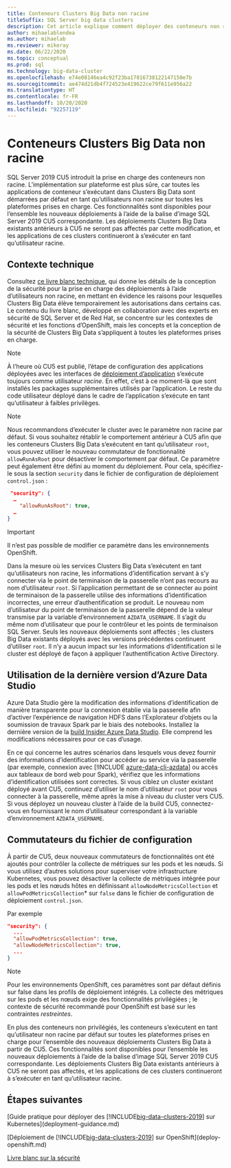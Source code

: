 ```yaml
---
title: Conteneurs Clusters Big Data non racine
titleSuffix: SQL Server big data clusters
description: Cet article explique comment déployer des conteneurs non racine dans Clusters Big Data SQL Server
author: mihaelablendea
ms.author: mihaelab
ms.reviewer: mikeray
ms.date: 06/22/2020
ms.topic: conceptual
ms.prod: sql
ms.technology: big-data-cluster
ms.openlocfilehash: e74e08146ea4c92f23ba17816738122147150e7b
ms.sourcegitcommit: ae474d21db4f724523e419622ce79f611e956a22
ms.translationtype: HT
ms.contentlocale: fr-FR
ms.lasthandoff: 10/20/2020
ms.locfileid: "92257119"
---
```

# <a name="non-root-big-data-clusters-containers"></a>Conteneurs Clusters Big Data non racine

SQL Server 2019 CU5 introduit la prise en charge des conteneurs non racine. L’implémentation sur plateforme est plus sûre, car toutes les applications de conteneur s’exécutant dans Clusters Big Data sont démarrées par défaut en tant qu’utilisateurs non racine sur toutes les plateformes prises en charge. Ces fonctionnalités sont disponibles pour l’ensemble les nouveaux déploiements à l’aide de la balise d’image SQL Server 2019 CU5 correspondante. Les déploiements Clusters Big Data existants antérieurs à CU5 ne seront pas affectés par cette modification, et les applications de ces clusters continueront à s’exécuter en tant qu’utilisateur racine. 

## <a name="technical-background"></a>Contexte technique

Consultez [ce livre blanc technique](https://aka.ms/sql-bdc-openshift-security), qui donne les détails de la conception de la sécurité pour la prise en charge des déploiements à l’aide d’utilisateurs non racine, en mettant en évidence les raisons pour lesquelles Clusters Big Data élève temporairement les autorisations dans certains cas. Le contenu du livre blanc, développé en collaboration avec des experts en sécurité de SQL Server et de Red Hat, se concentre sur les contextes de sécurité et les fonctions d’OpenShift, mais les concepts et la conception de la sécurité de Clusters Big Data s’appliquent à toutes les plateformes prises en charge.

> [!NOTE]
> À l’heure où CU5 est publié, l’étape de configuration des applications déployées avec les interfaces de [déploiement d’application](concept-application-deployment.md) s’exécute toujours comme utilisateur *racine*. En effet, c’est à ce moment-là que sont installés les packages supplémentaires utilisés par l’application. Le reste du code utilisateur déployé dans le cadre de l’application s’exécute en tant qu’utilisateur à faibles privilèges. 

> [!NOTE]
> Nous recommandons d’exécuter le cluster avec le paramètre non racine par défaut. Si vous souhaitez rétablir le comportement antérieur à CU5 afin que les conteneurs Clusters Big Data s’exécutent en tant qu’utilisateur `root`, vous pouvez utiliser le nouveau commutateur de fonctionnalité `allowRunAsRoot` pour désactiver le comportement par défaut. Ce paramètre peut également être défini au moment du déploiement. Pour cela, spécifiez-le sous la section `security` dans le fichier de configuration de déploiement `control.json` :

```json
 "security": {
  …
    "allowRunAsRoot": true,
  …
}
```

> [!IMPORTANT]
> Il n’est pas possible de modifier ce paramètre dans les environnements OpenShift.

Dans la mesure où les services Clusters Big Data s’exécutent en tant qu’utilisateurs non racine, les informations d’identification servant à s’y connecter via le point de terminaison de la passerelle n’ont pas recours au nom d’utilisateur `root`. Si l’application permettant de se connecter au point de terminaison de la passerelle utilise des informations d’identification incorrectes, une erreur d’authentification se produit. Le nouveau nom d’utilisateur du point de terminaison de la passerelle dépend de la valeur transmise par la variable d’environnement `AZDATA_USERNAME`. Il s’agit du même nom d’utilisateur que pour le contrôleur et les points de terminaison SQL Server. Seuls les nouveaux déploiements sont affectés ; les clusters Big Data existants déployés avec les versions précédentes continuent d’utiliser `root`. Il n’y a aucun impact sur les informations d’identification si le cluster est déployé de façon à appliquer l’authentification Active Directory. 

## <a name="use-the-latest-azure-data-studio"></a>Utilisation de la dernière version d’Azure Data Studio

Azure Data Studio gère la modification des informations d’identification de manière transparente pour la connexion établie via la passerelle afin d’activer l’expérience de navigation HDFS dans l’Explorateur d’objets ou la soumission de travaux Spark par le biais des notebooks. Installez la dernière version de la [build Insider Azure Data Studio](../azure-data-studio/download-azure-data-studio.md#download-insiders-build-of-azure-data-studio). Elle comprend les modifications nécessaires pour ce cas d’usage.

En ce qui concerne les autres scénarios dans lesquels vous devez fournir des informations d’identification pour accéder au service via la passerelle (par exemple, connexion avec [!INCLUDE [azure-data-cli-azdata](../includes/azure-data-cli-azdata.md)] ou accès aux tableaux de bord web pour Spark), vérifiez que les informations d’identification utilisées sont correctes. Si vous ciblez un cluster existant déployé avant CU5, continuez d’utiliser le nom d’utilisateur `root` pour vous connecter à la passerelle, même après la mise à niveau du cluster vers CU5. Si vous déployez un nouveau cluster à l’aide de la build CU5, connectez-vous en fournissant le nom d’utilisateur correspondant à la variable d’environnement `AZDATA_USERNAME`.

## <a name="configuration-file-switches"></a>Commutateurs du fichier de configuration

À partir de CU5, deux nouveaux commutateurs de fonctionnalités ont été ajoutés pour contrôler la collecte de métriques sur les pods et les nœuds. Si vous utilisez d’autres solutions pour superviser votre infrastructure Kubernetes, vous pouvez désactiver la collecte de métriques intégrée pour les pods et les nœuds hôtes en définissant `allowNodeMetricsCollection` et `allowPodMetricsCollection`* sur `false` dans le fichier de configuration de déploiement `control.json`. 

Par exemple 

```json
"security": {
  ...
  "allowPodMetricsCollection": true,
  "allowNodeMetricsCollection": true,
  ...
}
```

> [!NOTE]
> Pour les environnements OpenShift, ces paramètres sont par défaut définis sur false dans les profils de déploiement intégrés. La collecte des métriques sur les pods et les nœuds exige des fonctionnalités privilégiées ; le contexte de sécurité recommandé pour OpenShift est basé sur les contraintes *restreintes*.

En plus des conteneurs non privilégiés, les conteneurs s’exécutent en tant qu’utilisateur non racine par défaut sur toutes les plateformes prises en charge pour l’ensemble des nouveaux déploiements Clusters Big Data à partir de CU5. Ces fonctionnalités sont disponibles pour l’ensemble les nouveaux déploiements à l’aide de la balise d’image SQL Server 2019 CU5 correspondante. Les déploiements Clusters Big Data existants antérieurs à CU5 ne seront pas affectés, et les applications de ces clusters continueront à s’exécuter en tant qu’utilisateur racine.

## <a name="next-steps"></a>Étapes suivantes
[Guide pratique pour déployer des [!INCLUDE[big-data-clusters-2019](../includes/ssbigdataclusters-ss-nover.md)] sur Kubernetes](deployment-guidance.md)

[Déploiement de [!INCLUDE[big-data-clusters-2019](../includes/ssbigdataclusters-ss-nover.md)] sur OpenShift](deploy-openshift.md)

[Livre blanc sur la sécurité](https://aka.ms/sql-bdc-openshift-security)

